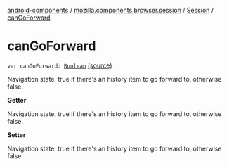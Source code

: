 [android-components](../../index.md) / [mozilla.components.browser.session](../index.md) / [Session](index.md) / [canGoForward](./can-go-forward.md)

# canGoForward

`var canGoForward: `[`Boolean`](https://kotlinlang.org/api/latest/jvm/stdlib/kotlin/-boolean/index.html) [(source)](https://github.com/mozilla-mobile/android-components/blob/master/components/browser/session/src/main/java/mozilla/components/browser/session/Session.kt#L186)

Navigation state, true if there's an history item to go forward to, otherwise false.

**Getter**

Navigation state, true if there's an history item to go forward to, otherwise false.

**Setter**

Navigation state, true if there's an history item to go forward to, otherwise false.


